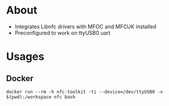 # About 
* Integrates Libnfc drivers with MFOC and MFCUK installed 
* Preconfigured to work on ttyUSB0 uart 
# Usages 
## Docker 
```
docker run --rm -h nfc-toolkit -ti --device=/dev/ttyUSB0 -v $(pwd):/workspace nfc bash
```
